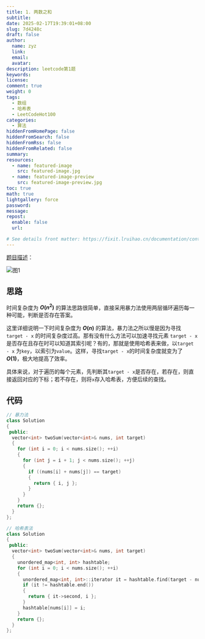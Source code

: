 ```yaml
---
title: 1. 两数之和
subtitle:
date: 2025-02-17T19:39:01+08:00
slug: 7d4248c
draft: false
author:
  name: zyz
  link:
  email:
  avatar:
description: leetcode第1题
keywords:
license:
comment: true
weight: 0
tags:
  - 数组
  - 哈希表
  - LeetCodeHot100
categories:
  - 算法
hiddenFromHomePage: false
hiddenFromSearch: false
hiddenFromRss: false
hiddenFromRelated: false
summary:
resources:
  - name: featured-image
    src: featured-image.jpg
  - name: featured-image-preview
    src: featured-image-preview.jpg
toc: true
math: true
lightgallery: force
password:
message:
repost:
  enable: false
  url:

# See details front matter: https://fixit.lruihao.cn/documentation/content-management/introduction/#front-matter
---
```


[题目描述](https://leetcode.cn/problems/two-sum/description/?envType=study-plan-v2&envId=top-100-liked)：

![图1](/PostsImgs/LeetCode/1/question.png)

## 思路

时间复杂度为 **$O(n^2)$** 的算法思路很简单，直接采用暴力法使用两层循环遍历每一种可能，判断是否存在答案。

这里详细说明一下时间复杂度为 **$O(n)$** 的算法，暴力法之所以慢是因为寻找 `target - x` 的时间复杂度过高。那有没有什么方法可以加速寻找元素 `target - x` 是否存在且存在时可以知道其索引呢？有的，那就是使用哈希表来做，以`target - x` 为`key`，以索引为`value`。这样，寻找`target - x`的时间复杂度就变为了 **$O(1)$**，极大地提高了效率。

具体来说，对于遍历的每个元素，先判断其`target - x`是否存在，若存在，则直接返回对应的下标；若不存在，则将`x`存入哈希表，方便后续的查找。

## 代码

```cpp
// 暴力法
class Solution
{
 public:
  vector<int> twoSum(vector<int>& nums, int target)
  {
    for (int i = 0; i < nums.size(); ++i)
    {
      for (int j = i + 1; j < nums.size(); ++j)
      {
        if ((nums[i] + nums[j]) == target)
        {
          return { i, j };
        }
      }
    }
    return {};
  }
};

// 哈希表法
class Solution
{
 public:
  vector<int> twoSum(vector<int>& nums, int target)
  {
    unordered_map<int, int> hashtable;
    for (int i = 0; i < nums.size(); ++i)
    {
      unordered_map<int, int>::iterator it = hashtable.find(target - nums[i]);
      if (it != hashtable.end())
      {
        return { it->second, i };
      }
      hashtable[nums[i]] = i;
    }
    return {};
  }
};
```
